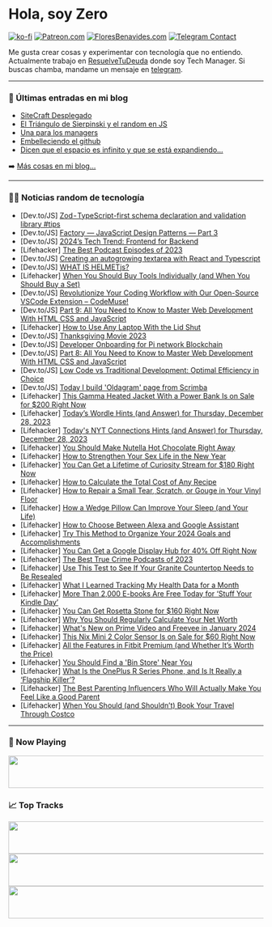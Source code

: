 # Hola, soy Zero

[![ko-fi](https://ko-fi.com/img/githubbutton_sm.svg)](https://ko-fi.com/J3J4N0LUK)
[![Patreon.com](https://img.shields.io/endpoint.svg?url=https%3A%2F%2Fshieldsio-patreon.vercel.app%2Fapi%3Fusername%3Dzerodragon%26type%3Dpatrons&style=for-the-badge)](https://patreon.com/zerodragon)
[![FloresBenavides.com](https://img.shields.io/website?down_message=oops&label=MiBlog&style=for-the-badge&up_message=online&url=https%3A%2F%2Ffloresbenavides.com)](https://floresbenavides.com)
[![Telegram Contact](https://img.shields.io/badge/escr%C3%ADbeme-ZeroDragon-%2326A5E4?style=for-the-badge&logo=telegram)](https://t.me/zerodragon)

Me gusta crear cosas y experimentar con tecnología que no entiendo.
Actualmente trabajo en [ResuelveTuDeuda](http://github.com/resuelve) donde soy Tech Manager.
Si buscas chamba, mandame un mensaje en [telegram](https://t.me/zerodragon).

---

### 📕 Últimas entradas en mi blog
<!-- BLOG-POST-LIST:START -->
- [SiteCraft Desplegado](https://floresbenavides.com/sitecraft-desplegado/)
- [El Triángulo de Sierpinski y el random en JS](https://floresbenavides.com/el-triangulo-de-sierpinski-y-el-random-en-js/)
- [Una para los managers](https://floresbenavides.com/una-para-los-managers/)
- [Embelleciendo el github](https://floresbenavides.com/embelleciendo-el-github/)
- [Dicen que el espacio es infinito y que se está expandiendo…](https://floresbenavides.com/dicen-que-el-espacio-es-infinito-y-que-se-esta-expandiendo/)
<!-- BLOG-POST-LIST:END -->

➡️ [Más cosas en mi blog...](https://floresbenavides.com)

---

### 👨‍💻 Noticias random de tecnología
<!-- TECH-POSTS:START -->
- [Dev.to/JS] [Zod - TypeScript-first schema declaration and validation library #tips](https://dev.to/nhannguyendevjs/zod-typescript-first-schema-declaration-and-validation-library-tips-23m7)
- [Dev.to/JS] [Factory — JavaScript Design Patterns — Part 3](https://dev.to/jaimaldullat/factory-javascript-design-patterns-part-3-3odl)
- [Dev.to/JS] [2024’s Tech Trend: Frontend for Backend](https://dev.to/opensourcee/2024-is-the-year-of-frontend-for-backend-ffb-6fg)
- [Lifehacker] [The Best Podcast Episodes of 2023](https://lifehacker.com/entertainment/the-best-podcast-episodes-of-2023)
- [Dev.to/JS] [Creating an autogrowing textarea with React and Typescript](https://dev.to/snikidev/creating-an-autogrowing-textarea-with-react-and-typescript-45oc)
- [Dev.to/JS] [WHAT IS HELMETjs?](https://dev.to/mkobimbo/what-is-helmetjs-1nbd)
- [Lifehacker] [When You Should Buy Tools Individually &lpar;and When You Should Buy a Set&rpar;](https://lifehacker.com/home/buy-tools-individually-or-in-set)
- [Dev.to/JS] [Revolutionize Your Coding Workflow with Our Open-Source VSCode Extension – CodeMuse!](https://dev.to/auguste/revolutionize-your-coding-workflow-with-our-open-source-vscode-extension-codemuse-530m)
- [Dev.to/JS] [Part 9: All You Need to Know to Master Web Development With HTML CSS and JavaScript](https://dev.to/teach_wizbits/part-9-all-you-need-to-know-to-master-web-development-with-html-css-and-javascript-3k74)
- [Lifehacker] [How to Use Any Laptop With the Lid Shut](https://lifehacker.com/tech/how-to-use-laptop-with-lid-shut)
- [Dev.to/JS] [Thanksgiving Movie 2023](https://dev.to/mdshuvo/thanksgiving-movie-2023-23k8)
- [Dev.to/JS] [Developer Onboarding for Pi network Blockchain](https://dev.to/ajaaykumaar/developer-onboarding-for-pi-network-blockchain-1ge4)
- [Dev.to/JS] [Part 8: All You Need to Know to Master Web Development With HTML CSS and JavaScript](https://dev.to/teach_wizbits/part-7-all-you-need-to-know-to-master-web-development-with-html-css-and-javascript-2gg0)
- [Dev.to/JS] [Low Code vs Traditional Development: Optimal Efficiency in Choice](https://dev.to/illa/low-code-vs-traditional-development-optimal-efficiency-in-choice-4fmo)
- [Dev.to/JS] [Today I build &#39;Oldagram&#39; page from Scrimba](https://dev.to/anderutan/today-i-build-oldagram-page-from-scrimba-c6i)
- [Lifehacker] [This Gamma Heated Jacket With a Power Bank Is on Sale for $200 Right Now](https://lifehacker.com/this-gamma-heated-jacket-with-a-power-bank-is-on-sale-f-1851000997)
- [Lifehacker] [Today’s Wordle Hints &lpar;and Answer&rpar; for Thursday, December 28, 2023](https://lifehacker.com/entertainment/wordle-answer-today-december-28-2023)
- [Lifehacker] [Today&#39;s NYT Connections Hints &lpar;and Answer&rpar; for Thursday, December 28, 2023](https://lifehacker.com/entertainment/nyt-connections-answer-today-december-28-2023)
- [Lifehacker] [You Should Make Nutella Hot Chocolate Right Away](https://lifehacker.com/food-drink/easy-nutella-hot-chocolate-recipe)
- [Lifehacker] [How to Strengthen Your Sex Life in the New Year](https://lifehacker.com/relationships/new-years-resolutions-to-strengthen-your-sex-life)
- [Lifehacker] [You Can Get a Lifetime of Curiosity Stream for $180 Right Now](https://lifehacker.com/entertainment/curiosity-stream-sale)
- [Lifehacker] [How to Calculate the Total Cost of Any Recipe](https://lifehacker.com/money/how-to-calculate-the-total-cost-of-any-recipe)
- [Lifehacker] [How to Repair a Small Tear, Scratch, or Gouge in Your Vinyl Floor](https://lifehacker.com/home/how-to-repair-vinyl-flooring)
- [Lifehacker] [How a Wedge Pillow Can Improve Your Sleep &lpar;and Your Life&rpar;](https://lifehacker.com/health/wedge-pillow-benefits)
- [Lifehacker] [How to Choose Between Alexa and Google Assistant](https://lifehacker.com/tech/how-to-choose-between-alexa-and-google-assistant)
- [Lifehacker] [Try This Method to Organize Your 2024 Goals and Accomplishments](https://lifehacker.com/work/track-organize-goals-accomplishments)
- [Lifehacker] [You Can Get a Google Display Hub for 40% Off Right Now](https://lifehacker.com/tech/walmart-google-display-hub-sale)
- [Lifehacker] [The Best True Crime Podcasts of 2023](https://lifehacker.com/entertainment/the-best-true-crime-podcasts-of-2023)
- [Lifehacker] [Use This Test to See If Your Granite Countertop Needs to Be Resealed](https://lifehacker.com/home/how-to-tell-when-your-granite-counter-top-needs-to-be-resealed)
- [Lifehacker] [What I Learned Tracking My Health Data for a Month](https://lifehacker.com/tech/what-i-learned-health-data-tracking)
- [Lifehacker] [More Than 2,000 E-books Are Free Today for ‘Stuff Your Kindle Day’](https://lifehacker.com/entertainment/get-free-ebooks-for-stuff-your-kindle-day)
- [Lifehacker] [You Can Get Rosetta Stone for $160 Right Now](https://lifehacker.com/you-can-get-rosetta-stone-for-160-right-now-1850991143)
- [Lifehacker] [Why You Should Regularly Calculate Your Net Worth](https://lifehacker.com/money/how-to-calculate-your-net-worth)
- [Lifehacker] [What&#39;s New on Prime Video and Freevee in January 2024](https://lifehacker.com/entertainment/whats-new-on-prime-video-and-freevee-in-january-2024)
- [Lifehacker] [This Nix Mini 2 Color Sensor Is on Sale for $60 Right Now](https://lifehacker.com/this-nix-mini-2-color-sensor-is-60-right-now-1850643055)
- [Lifehacker] [All the Features in Fitbit Premium &lpar;and Whether It’s Worth the Price&rpar;](https://lifehacker.com/tech/fitbit-premium-features)
- [Lifehacker] [You Should Find a &#39;Bin Store&#39; Near You](https://lifehacker.com/money/how-to-find-a-bin-store-near-you)
- [Lifehacker] [What Is the OnePlus R Series Phone, and Is It Really a ‘Flagship Killer’?](https://lifehacker.com/tech/what-is-oneplus-r-series-phone)
- [Lifehacker] [The Best Parenting Influencers Who Will Actually Make You Feel Like a Good Parent](https://lifehacker.com/family/best-parenting-influencers)
- [Lifehacker] [When You Should &lpar;and Shouldn’t&rpar; Book Your Travel Through Costco](https://lifehacker.com/travel/when-you-should-and-should-not-book-travel-through-costco)<!-- TECH-POSTS:END -->

---

### 🎵 Now Playing
<a href="https://spotify-now-playing-dun.vercel.app/now-playing?open"><img src="https://spotify-now-playing-dun.vercel.app/now-playing" width="540" height="64"></a>

### 📈 Top Tracks
<a href="https://spotify-now-playing-dun.vercel.app/top-tracks?i=1&open"><img src="https://spotify-now-playing-dun.vercel.app/top-tracks?i=1" width="540" height="64"></a>
<a href="https://spotify-now-playing-dun.vercel.app/top-tracks?i=2&open"><img src="https://spotify-now-playing-dun.vercel.app/top-tracks?i=2" width="540" height="64"></a>
<a href="https://spotify-now-playing-dun.vercel.app/top-tracks?i=3&open"><img src="https://spotify-now-playing-dun.vercel.app/top-tracks?i=3" width="540" height="64"></a>
